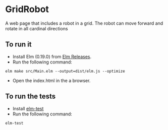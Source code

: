 # GridRobot
A web page that includes a robot in a grid. The robot can move forward and rotate in all cardinal directions

## To run it
- Install Elm (0.19.0) from [Elm Releases](https://github.com/elm/compiler/releases).
- Run the following command:
```
elm make src/Main.elm --output=dist/elm.js --optimize
```
- Open the index.html in the a browser.

## To run the tests
- Install [elm-test](https://github.com/elm-explorations/test)
- Run the following command:
```
elm-test
```
